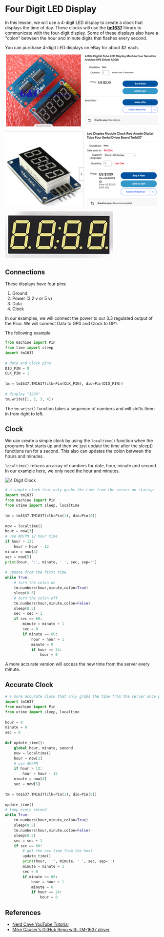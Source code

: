 # Four Digit LED Display

In this lesson, we will use a 4-digit LED display to create a clock that displays the time of day.  These clocks will use the [**tm1637**](https://github.com/mcauser/micropython-tm1637) library to communicate
with the four-digit display.  Some of these displays also have a "colon"
between the hour and minute digits that flashes every second.

You can purchase 4-digit LED displays on eBay for about $2 each.

![](../../img/4-digit-led-display.png)

![](../../img/4-digit-led-display-clock.png)

![](../../img/4-digit-7-segment-colon.png)

## Connections

These displays have four pins:

1. Ground
2. Power (3.2 v or 5 v)
3. Data
4. Clock

In our examples, we will connect the power to our 3.3 regulated output
of the Pico.  We will connect Data to GP0 and Clock to GP1.

The following example 
```py
from machine import Pin
from time import sleep
import tm1637

# data and clock pins
DIO_PIN = 0
CLK_PIN = 1

tm = tm1637.TM1637(clk=Pin(CLK_PIN), dio=Pin(DIO_PIN))

# display "1234"
tm.write([1, 2, 3, 4])
```

The ```tm.write()``` function takes a sequence of numbers and will shifts them in from right to left.  

## Clock

We can create a simple clock by using the ```localtime()``` function when the
programs first starts up and then we just update the time after the sleep() functions run for a second.  This also can updates the colon between the hours
and minutes.

```localtime()``` returns an array of numbers for date, hour, minute and second.  In our example here, we only need the hour and minutes.

![4 Digit Clock](../../img/4-digit-clock.png)

```py
# a simple clock that only grabs the time from the server on startup
import tm1637
from machine import Pin
from utime import sleep, localtime

tm = tm1637.TM1637(clk=Pin(1), dio=Pin(0))

now = localtime()
hour = now[3]
# use AM/PM 12 hour time
if hour > 12:
    hour = hour - 12
minute = now[4]
sec = now[5]
print(hour, ':', minute, ' ', sec, sep='')

# update from the first time
while True:
    # turn the colon on
    tm.numbers(hour,minute,colon=True)
    sleep(0.5)
    # turn the colon off
    tm.numbers(hour,minute,colon=False)
    sleep(0.5)
    sec = sec + 1
    if sec == 60:
        minute = minute + 1
        sec = 0
        if minute == 60:
            hour = hour + 1
            minute = 0
            if hour == 24:
                hour = 0
```

A more accurate version will access the new time from the server every minute.

## Accurate Clock
```py
# a more accurate clock that only grabs the time from the server once per minute
import tm1637
from machine import Pin
from utime import sleep, localtime

hour = 0
minute = 0
sec = 0

def update_time():
    global hour, minute, second
    now = localtime()
    hour = now[3]
    # use AM/PM
    if hour > 12:
        hour = hour - 12
    minute = now[4]
    sec = now[5]

tm = tm1637.TM1637(clk=Pin(1), dio=Pin(0))

update_time()
# loop every second
while True:
    tm.numbers(hour,minute,colon=True)
    sleep(0.5)
    tm.numbers(hour,minute,colon=False)
    sleep(0.5)
    sec = sec + 1
    if sec == 60:
        # get the new time from the host
        update_time()
        print(hour, ':', minute, ' ', sec, sep='')
        minute = minute + 1
        sec = 0
        if minute == 60:
            hour = hour + 1
            minute = 0
            if hour == 24:
                hour = 0
```

## References

* [Nerd Cave YouTube Tutorial](https://www.youtube.com/watch?v=D68XtvZlk00)
* [Mike Causer's GitHub Repo with TM-1637 driver](https://github.com/mcauser/micropython-tm1637)